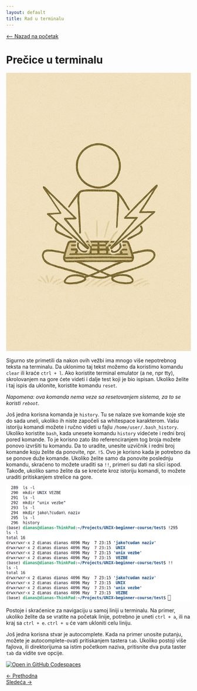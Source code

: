 ```yaml
---
layout: default
title: Rad u terminalu
---
```


<link rel="stylesheet" href="/UNIX-beginner-course/assets/css/custom.css">

 
<script>
  window.dataLayer = window.dataLayer || [];
  function gtag(){dataLayer.push(arguments);}
  gtag('js', new Date());
  gtag('config', 'G-Q6NY1G1P9S');
</script>
<script defer data-domain="dianasantavec.github.io/unix-beginner-course" src="https://unix.psc.vl.ba.node.igorsikuljak.rs/js/script.js"></script>

<div style="margin-bottom: 1em;">
  <a href="/UNIX-beginner-course/" class="button-nav">⟵ Nazad na početak</a>
</div>

# Prečice u terminalu

![Brza navigacija figura](../assets/diagrams/fast_terminal_navigation_figure.png)

Sigurno ste primetili da nakon ovih vežbi ima mnogo više nepotrebnog teksta na terminalu. Da uklonimo taj tekst možemo da koristimo komandu `clear` ili kraće `ctrl + l`. Ako koristite terminal emulator (a ne, npr tty), skrolovanjem na gore ćete videti i dalje test koji je bio ispisan. Ukoliko želite i taj ispis da uklonite, koristite komandu `reset`. 

*Napomena: ova komanda nema veze sa resetovanjem sistema, za to se koristi `reboot`.*

Još jedna korisna komanda je `history`. Tu se nalaze sve komande koje ste do sada uneli, ukoliko ih niste započeli sa whitespace karakterom. Vašu istoriju komandi možete i ručno videti u fajlu `/home/user/.bash_history`. 
Ukoliko koristite `bash`, kada unesete komandu `history` videćete i redni broj pored komande. To je korisno zato što referenciranjem tog broja možete ponovo izvršiti tu komandu. Da to uradite, unesite uzvičnik i redni broj komande koju želite da ponovite, npr. `!5`. Ovo je korisno kada je potrebno da se ponove duže komande. Ukoliko želite samo da ponovite poslednju komandu, skraćeno to možete uraditi sa `!!`, primeri su dati na slici ispod. Takođe, ukoliko samo želite da se krećete kroz istoriju komandi, to možete uraditi pritiskanjem strelice na gore.

![History](../assets/diagrams/history.png)

Postoje i skraćenice za navigaciju u samoj liniji u terminalu. Na primer, ukoliko želite da se vratite na početak linije, potrebno je uneti `ctrl + a`, ili na kraj sa `ctrl + e`. `ctrl + u` će vam ukloniti celu liniju. 

Još jedna korisna stvar je autocomplete. Kada na primer unosite putanju, možete je autocomplete-ovati pritiskanjem tastera `tab`. Ukoliko postoji više fajlova, ili direktorijuma sa istim početkom naziva, pritisnite dva puta taster `tab` da vidite sve opcije.

[![Open in GitHub Codespaces](https://github.com/codespaces/badge.svg)](https://github.com/codespaces/new/?repo=dianasantavec/UNIX-beginner-course&devcontainer_path=.devcontainer/devcontainer.json)

<div class="nav-buttons-wrapper">
  <div class="nav-left">
    <a href="2_8-vezbe.html" class="button-nav">← Prethodna</a>
  </div>
  <div class="nav-right">
    <a href="3_2-man.html" class="button-nav">Sledeća →</a>
  </div>
</div>
